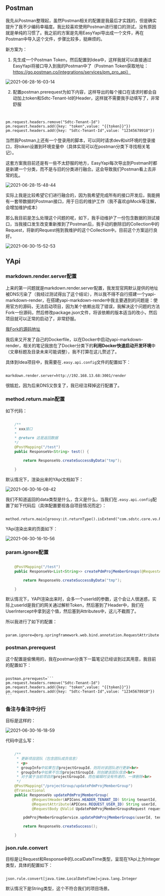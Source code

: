 ## Postman

我先从Postman整理起，虽然Postman相关的配置是我最后才实践的，但是确实提升了我不少编码幸福度。我比较喜欢使用Postman进行接口的测试，没有原因就是单纯的习惯了。我之前的方案是先用EasyYapi导出成一个文件，再在Postman中导入这个文件，步骤比较多，挺麻烦的。

新方案为：

1. 先生成一个Postman Token，然后配置到Idea中，这样我就可以直接通过EasyYapi将接口导入到我的Postman中了（Postman Token获取地址：https://go.postman.co/integrations/services/pm_pro_api）

![2021-06-28-16-03-14](https://junjie2018sz.oss-cn-shenzhen.aliyuncs.com/images/2021-06-28-16-03-14.png)

2. 配置postman.prerequest为如下内容，这样导出的每个接口在请求时都会自动加上token和Sdtc-Tenant-Id的Header，这样就不需要我手动填写了，非常舒服

~~~


pm.request.headers.remove("Sdtc-Tenant-Id")
pm.request.headers.add({key: "token",value: "{{token}}"})
pm.request.headers.add({key: "Sdtc-Tenant-Id",value: "12345678910"})

~~~

当然我Postman上还有一个登录用的脚本，可以同时请求dev和sit环境的登录接口，将token设置到环境变量中（具体实现可以在postman分类下寻找相关笔记）。

这套方案我目前还是有一些不太舒服的地方，EasyYapi每次导出到Postman时都是新建一个分类，而不是与旧的分类进行融合。这会导致我们Postman看上去非常的乱。

![2021-06-28-15-48-44](https://junjie2018sz.oss-cn-shenzhen.aliyuncs.com/images/2021-06-28-15-48-44.png)

实际上我是比较希望它们进行融合的，因为我希望完成所有的接口开发后，我能拥有一套带数据的Postman接口，用于日后的维护工作（我不喜欢@Mock等注解，会增加维护成本）

那么我目前是怎么处理这个问题的呢，如下，我手动维护了一份包含数据的测试接口，当我接口发生改变重新推到了Postman后，我手动的删除旧的Collection中的Request，将新的Request拖到我维护的这个Collection中。目前这个方案运行良好。

![2021-06-30-15-52-53](https://junjie2018sz.oss-cn-shenzhen.aliyuncs.com/images/2021-06-30-15-52-53.png)

## YApi

### markdown.render.server配置

上来的第一问题就是markdown.render.server配置，我发现官网默认提供的地址被DNS污染了（我经过测试得出了这个结论），所以我不得不自行搭建一个yapi-markdown-render，在搭建yapi-markdown-render中我主要遇到的问题是：使用官方的源码，无法启动项目，因为某个依赖出现了错误，我解决这个问题的方法Fork一份源码，然后修改package.json文件，将该依赖的版本适当的改小，然后项目就可以正常的启动了，非常舒服。

[我Fork的源码地址](https://github.com/junjie2018/yapi-markdown-render)

我后来又开发了自己的Dockerfile，以在Docker中启动yapi-markdown-render，相关的笔记我放在了Docker分类下的**利用Docker快速启动开发环境**中（文章标题及目录未来可能调整），我不打算在这儿赘述了。

具体到Idea项目中，我需要在`.easy.api.config`文件的配置如下：

~~~

markdown.render.server=http://192.168.13.68:3001/render

~~~

很尴尬，因为后来DNS又恢复了，我已经注释掉这行配置了。

### method.return.main配置

如下代码：

~~~ java

    /**
    * xxx接口
    *
    * @return 这是返回数据
    */
    @PostMapping("/test")
    public ResponseVo<String> test() {

        return ResponseVo.createSuccessByData("tmp");

    }

~~~

默认情况下，渲染出来的YApi文档如下：

![2021-06-30-16-08-42](https://junjie2018sz.oss-cn-shenzhen.aliyuncs.com/images/2021-06-30-16-08-42.png)

我们不知道返回的data类型是什么，含义是什么，当我们在`.easy.api.config`配置了如下代码后（具体配置要视各自项目情况而定）：

~~~

method.return.main[groovy:it.returnType().isExtend("com.sdstc.core.vo.ResponseVo")]=data

~~~

YApi渲染出来的页面如下：

![2021-06-30-16-10-56](https://junjie2018sz.oss-cn-shenzhen.aliyuncs.com/images/2021-06-30-16-10-56.png)

### param.ignore配置

~~~ java

    @PostMapping("/test")
    public ResponseVo<List<String>> createPdmProjMemberGroups(@RequestAttribute(APICons.REQUEST_USER_ID) String userId) {

        return ResponseVo.createSuccessByData("tmp");

    }

~~~

默认情况下，YAPI渲染出来时，会多一个userId的参数，这个会让人很迷惑，实际上userId是我们的网关通过解析Token，然后塞到了Header中，我们在UserIntercept中拿到这个值，然后塞到Attributes中，这儿不截图了。

所以我进行了如下的配置：

~~~

param.ignore=@org.springframework.web.bind.annotation.RequestAttribute

~~~

### postman.prerequest

这个配置是偷懒用的，我在postman分类下一篇笔记已经谈到过其用意，我目前的配置如下：

~~~

postman.prerequest=```
pm.request.headers.remove("Sdtc-Tenant-Id")
pm.request.headers.add({key: "token",value: "{{token}}"})
pm.request.headers.add({key: "Sdtc-Tenant-Id",value: "12345678910"})
```
~~~

### 备注与备注中分行

目标是这样的：

![2021-06-30-16-18-59](https://junjie2018sz.oss-cn-shenzhen.aliyuncs.com/images/2021-06-30-16-18-59.png)

代码中这么写：

~~~ java

    /**
     * 更新项目团队（包含团队成员信息）
     * <p>
     * groupInfo中如果包含projectGroupId，则将对该团队进行更新<br>
     * groupInfo中如果不包含projectGroupId，则创建该团队信息<br>
     * 对于属于当前项目的projectGroupId，而在编辑时没有传递的，一律删除<br>
     */
    @PostMapping("/projectGroup/updatePdmProjMemberGroup")
    @Transactional
    public ResponseVo updatePdmProjMemberGroup(
            @RequestHeader(APICons.HEADER_TENANT_ID) String tenantId,
            @RequestAttribute(APICons.REQUEST_USER_ID) String userId,
            @RequestBody @Valid UpdatePdmProjMemberGroupsRequest request) {

        pdmProjMemberGroupService.updatePdmProjMemberGroups(userId, tenantId, request);

        return ResponseVo.createSuccess();

    }

~~~

### json.rule.convert

目标是让Request和Response中的LocalDateTime类型，呈现在YApi上为Integer类型，具体的配置如下：

~~~

json.rule.convert[java.time.LocalDateTime]=java.lang.Integer

~~~

默认情况下是String类型，这个不符合我们的项目场景。